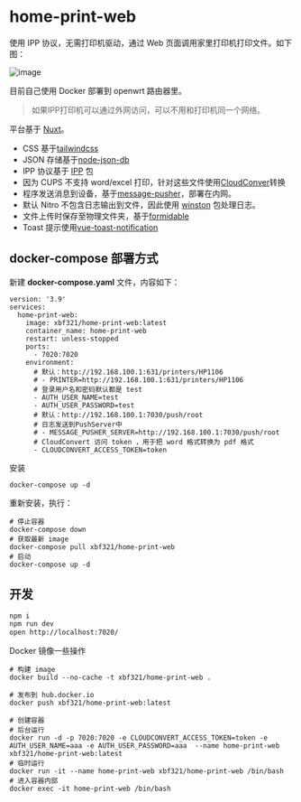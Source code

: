 # home-print-web

使用 IPP 协议，无需打印机驱动，通过 Web 页面调用家里打印机打印文件。如下图：

![image](https://p1.meituan.net/travelcube/c2ee459d863c42b77242ff22cc349c9a910526.gif)

目前自己使用 Docker 部署到 openwrt 路由器里。

> 如果IPP打印机可以通过外网访问，可以不用和打印机同一个网络。

平台基于 [Nuxt](https://nuxt.com/)。

* CSS 基于[tailwindcss](https://tailwindcss.com/)
* JSON 存储基于[node-json-db](https://github.com/Belphemur/node-json-db)
* IPP 协议基于 [IPP](https://github.com/williamkapke/ipp) 包
* 因为 CUPS 不支持 word/excel 打印，针对这些文件使用[CloudConver](https://cloudconvert.com/)转换
* 程序发送消息到设备，基于[message-pusher](https://github.com/songquanpeng/message-pusher)，部署在内网。
* 默认 Nitro 不包含日志输出到文件，因此使用 [winston](https://github.com/winstonjs/winston) 包处理日志。
* 文件上传时保存至物理文件夹，基于[formidable](https://www.npmjs.com/package/formidable)
* Toast 提示使用[vue-toast-notification](https://www.npmjs.com/package/vue-toast-notification)

## docker-compose 部署方式

新建 **docker-compose.yaml** 文件，内容如下：

```shell
version: '3.9'
services:
  home-print-web:
    image: xbf321/home-print-web:latest
    container_name: home-print-web
    restart: unless-stopped
    ports:
      - 7020:7020
    environment:
      # 默认：http://192.168.100.1:631/printers/HP1106
      # - PRINTER=http://192.168.100.1:631/printers/HP1106
      # 登录用户名和密码默认都是 test
      - AUTH_USER_NAME=test
      - AUTH_USER_PASSWORD=test
      # 默认：http://192.168.100.1:7030/push/root
      # 日志发送到PushServer中
      # - MESSAGE_PUSHER_SERVER=http://192.168.100.1:7030/push/root
      # CloudConvert 访问 token ，用于把 word 格式转换为 pdf 格式
      - CLOUDCONVERT_ACCESS_TOKEN=token
```

安装

```shell
docker-compose up -d
```

重新安装，执行：

```shell
# 停止容器
docker-compose down
# 获取最新 image
docker-compose pull xbf321/home-print-web
# 启动
docker-compose up -d
```

## 开发

```bash
npm i
npm run dev
open http://localhost:7020/
```

Docker 镜像一些操作

```shell
# 构建 image
docker build --no-cache -t xbf321/home-print-web .

# 发布到 hub.docker.io
docker push xbf321/home-print-web:latest

# 创建容器
# 后台运行
docker run -d -p 7020:7020 -e CLOUDCONVERT_ACCESS_TOKEN=token -e AUTH_USER_NAME=aaa -e AUTH_USER_PASSWORD=aaa  --name home-print-web xbf321/home-print-web:latest
# 临时运行
docker run -it --name home-print-web xbf321/home-print-web /bin/bash
# 进入容器内部
docker exec -it home-print-web /bin/bash
```
